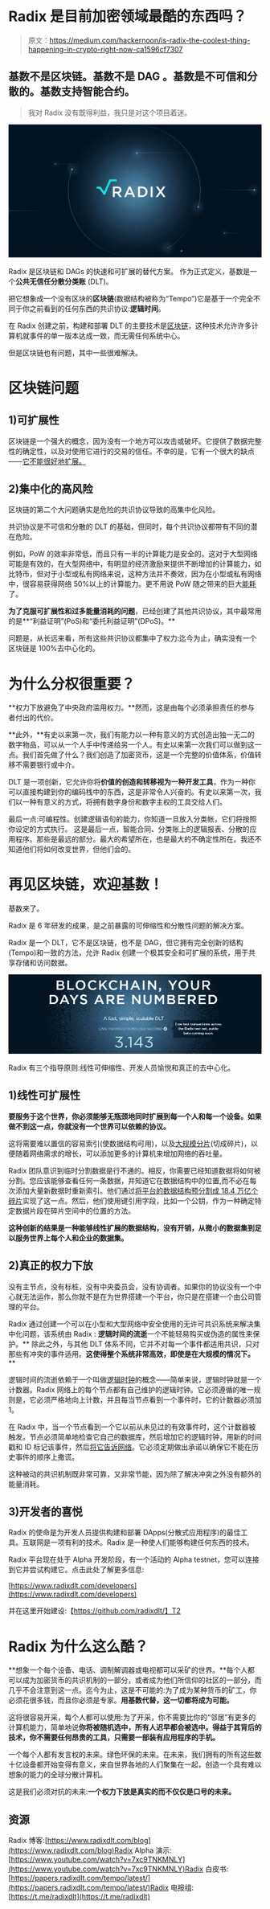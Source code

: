 # Radix 是目前加密领域最酷的东西吗？

> 原文：<https://medium.com/hackernoon/is-radix-the-coolest-thing-happening-in-crypto-right-now-ca1596cf7307>

## 基数**不是区块链**。基数**不是 DAG** 。基数是**不可信和分散的**。基数**支持智能合约**。

> 我对 Radix 没有既得利益，我只是对这个项目着迷。

![](img/8ec585be81aa5db670e844241949c8ce.png)

Radix 是区块链和 DAGs 的快速和可扩展的替代方案。
作为正式定义，基数是一个**公共无信任分散分类账** (DLT)。

把它想象成一个没有区块的**区块链**(数据结构被称为“Tempo”)它是基于一个完全不同于你之前看到的任何东西的共识协议:**逻辑时间**。

在 Radix 创建之前，构建和部署 DLT 的主要技术是[区块链](https://hackernoon.com/tagged/blockchain)，这种技术允许许多计算机就事件的单一版本达成一致，而无需任何系统中心。

但是区块链也有问题，其中一些很难解决。

# 区块链问题

## 1)可扩展性

区块链是一个强大的概念，因为没有一个地方可以攻击或破坏。它提供了数据完整性的确定性，以及对使用它进行的交易的信任。不幸的是，它有一个很大的缺点——[它不能很好地扩展。](https://www.radixdlt.com/post/blockchains-are-broken-here-is-why)

## 2)集中化的高风险

区块链的第二个大问题确实是危险的共识协议导致的高集中化风险。

共识协议是不可信和分散的 DLT 的基础，但同时，每个共识协议都带有不同的潜在危险。

例如，PoW 的效率非常低，而且只有一半的计算能力是安全的。这对于大型网络可能是有效的，在大型网络中，有明显的经济激励来提供不断增加的计算能力，如比特币，但对于小型或私有网络来说，这种方法并不奏效，因为在小型或私有网络中，很容易获得网络 50%以上的计算能力。更不用说 PoW 随之带来的巨大[能耗](https://digiconomist.net/bitcoin-energy-consumption)了。

**为了克服可扩展性和过多能量消耗的问题**，已经创建了其他共识协议，其中最常用的是**“利益证明”(PoS)和“委托利益证明”(DPoS)。**

问题是，从长远来看，所有这些共识协议都集中了权力:迄今为止，确实没有一个区块链是 100%去中心化的。

# 为什么分权很重要？

**权力下放避免了中央政府滥用权力。**然而，这是由每个必须承担责任的参与者付出的代价。

**此外，**有史以来第一次，我们有能力以一种有意义的方式创造出独一无二的数字物品，可以从一个人手中传递给另一个人。有史以来第一次我们可以做到这一点。我们首先做了什么？我们创造了加密货币，这是一个完整的价值体系，价值转移不需要银行或中介。

DLT 是一项创新，它允许你将**价值的创造和转移视为一种开发工具**，作为一种你可以直接构建到你的编码栈中的东西，这是非常令人兴奋的。有史以来第一次，我们以一种有意义的方式，将拥有数字身份和数字主权的工具交给人们。

最后一点:可编程性。创建逻辑语句的能力，你知道一旦放入分类帐，它们将按照你设定的方式执行。
这是最后一点，智能合同、分类账上的逻辑报表、分散的应用程序。那些是最远的部分。最大的希望所在，也是最大的不确定性所在。我还不知道他们将如何改变世界，但他们会的。

# 再见区块链，欢迎基数！

基数来了。

Radix 是 6 年研发的成果，是之前暴露的可伸缩性和分散性问题的解决方案。

Radix 是一个 DLT，它不是区块链，也不是 DAG，但它拥有完全创新的结构(Tempo)和一致的方法，允许 Radix 创建一个极其安全和可扩展的系统，用于共享存储和访问数据。

![](img/37ef5bfe35db91d7bc39adcc7c7bf23c.png)

Radix 有三个指导原则:线性可伸缩性、开发人员愉悦和真正的去中心化。

## 1)线性可扩展性

**要服务于这个世界，你必须能够无瓶颈地同时扩展到每一个人和每一个设备。如果做不到这一点，你就没有一个世界可以依赖的协议。**

这将需要难以置信的容易索引(使数据结构可用)，以及[大规模分片](https://www.radixdlt.com/post/what-is-sharding)(切成碎片)，以便随着网络需求的增长，可以添加更多的计算机来增加网络的吞吐量。

Radix 团队意识到临时分割数据是行不通的。相反，你需要已经知道数据将如何被分割。您应该能够查看任何一条数据，并知道它在数据结构中的位置,而不必在每次添加大量新数据时重新索引。他们通过[将平台的数据结构预分割成 18.4 万亿个碎片](https://papers.radixdlt.com/incentives/#shards)实现了这一点。然后，他们使用键引用字段，比如一个公钥，作为一种确定特定数据片段在碎片空间中的位置的方法。

**这种创新的结果是一种能够线性扩展的数据结构，没有开销，从微小的数据集到足以服务世界上每个人和企业的数据集。**

## 2)真正的权力下放

没有主节点，没有标桩，没有中央委员会，没有协调者。如果你的协议没有一个中心就无法运作，那么你就不是在为世界搭建一个平台，你只是在搭建一个由公司管理的平台。

Radix 通过创建一个可以在小型和大型网络中安全使用的无许可共识系统来解决集中化问题，该系统由 Radix : **逻辑时间的流逝**一个不能轻易购买或伪造的属性来保护。**
除此之外，与其他 DLT 体系不同，它并不对每一个事件都适用共识，只对那些有冲突的事件适用。**这使得整个系统非常高效，即使是在大规模的情况下。****

逻辑时间的流逝依赖于一个叫做[逻辑时钟](https://youtu.be/wfsZuN6NaJo)的概念——简单来说，逻辑时钟就是一个计数器。Radix 网络上的每个节点都有自己维护的逻辑时钟。它必须遵循的唯一规则是，它必须严格地向上计数，并且每当节点看到一个事件时，它的计数器必须加 1。

在 Radix 中，当一个节点看到一个它以前从未见过的有效事件时，这个计数器被触发。节点必须简单地检查它自己的数据库，然后增加它的逻辑时钟，用新的时间戳和 ID 标记该事件，然后[将它告诉网络](https://youtu.be/9kPyyOIn6Bo)。它必须定期做出承诺以确保它不能在历史事件的顺序上撒谎。

这种被动的共识机制既非常可靠，又非常节能，因为除了解决冲突之外没有额外的能量消耗。

## 3)开发者的喜悦

Radix 的使命是为开发人员提供构建和部署 DApps(分散式应用程序)的最佳工具。互联网是一项有利的技术。Radix 是一种使人们能够构建任何东西的技术。

Radix 平台现在处于 Alpha 开发阶段，有一个活动的 Alpha testnet，您可以连接到它并尝试构建它。点击此处了解更多信息:

[https://www.radixdlt.com/developers](https://www.radixdlt.com/developers)

并在这里开始建设:【https://github.com/radixdlt/】T2

# Radix 为什么这么酷？

**想象一个每个设备、电话、调制解调器或电视都可以采矿的世界。**每个人都可以成为加密货币的共识机制的一部分，或者成为他们所信仰的社区的一部分，而几乎不会注意到这一点。迄今为止，这是不可能的:为了成为某种货币的矿工，你必须花很多钱，而且你必须是专家。**用基数代替，这一切都将成为可能。**

这将很容易开采，每个人都可以使用:为了开采，你不需要比你的“邻居”有更多的计算机能力，简单地说**你将被随机选中，所有人迟早都会被选中。得益于其背后的技术，你不需要任何昂贵的工具，只需要一部装有应用程序的手机。**

一个每个人都有发言权的未来。绿色环保的未来。在未来，我们拥有的所有这些数十亿设备都开始变得有意义，来自世界各地的人们聚集在一起，创造一个具有难以想象的能力的全球分散计算机。

这是我们必须对抗的未来:**一个权力下放是真实的而不仅仅是口号的未来。**

## 资源

Radix 博客:[https://www.radixdlt.com/blog](https://www.radixdlt.com/blog)Radix Alpha 演示:[https://www.youtube.com/watch?v=7xc9TNKMNLY](https://www.youtube.com/watch?v=7xc9TNKMNLY)Radix 白皮书:[https://papers.radixdlt.com/tempo/latest/](https://papers.radixdlt.com/tempo/latest/)Radix 电报组:[https://t.me/radixdlt](https://t.me/radixdlt)